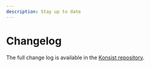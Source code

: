 ```yaml
---
description: Stay up to date
---
```


# Changelog

The full change log is available in the [Konsist repository](https://github.com/LemonAppDev/konsist/releases).

